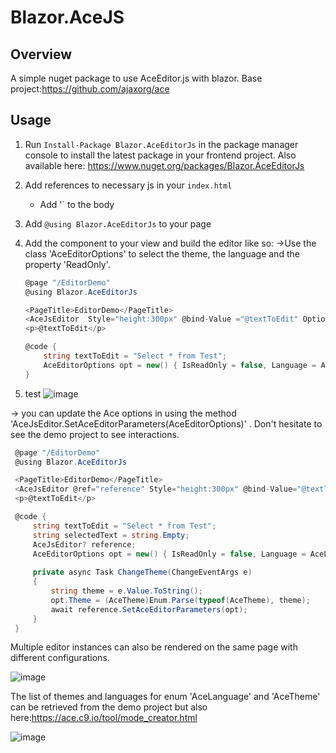# Blazor.AceJS

## Overview
A simple nuget package to use AceEditor.js with blazor. 
Base project:https://github.com/ajaxorg/ace

## Usage
1. Run `Install-Package Blazor.AceEditorJs` in the package manager console to install the latest package in your frontend project. Also available here: https://www.nuget.org/packages/Blazor.AceEditorJs
2. Add references to necessary js in your `index.html`
    - Add  '<script src="_content/Blazor.AceEditorJs/BlazorAceEditor.min.js"></script>` to the body
3. Add `@using Blazor.AceEditorJs` to your page
4. Add the component to your view and build the editor like so:
    ->Use the class 'AceEditorOptions' to select the theme, the language and the property 'ReadOnly'.
    ```c#
    @page "/EditorDemo"
    @using Blazor.AceEditorJs   

    <PageTitle>EditorDemo</PageTitle>
    <AceJsEditor  Style="height:300px" @bind-Value ="@textToEdit" Options="opt"></AceJsEditor>
    <p>@textToEdit</p>

    @code {
        string textToEdit = "Select * from Test";
        AceEditorOptions opt = new() { IsReadOnly = false, Language = AceLanguage.sqlserver, Theme = AceTheme.sqlserver };
    }

    ```
    
5. test
![image](https://user-images.githubusercontent.com/46160493/186119032-dde36180-579a-4f68-a553-f04533c8ecba.png)


-> you can update the Ace options in using the method 'AceJsEditor.SetAceEditorParameters(AceEditorOptions)' . Don't hesitate to see the demo project to see interactions.

   ```c#
    @page "/EditorDemo"
    @using Blazor.AceEditorJs   

    <PageTitle>EditorDemo</PageTitle>
    <AceJsEditor @ref="reference" Style="height:300px" @bind-Value="@textToEdit" @bind-SelectedValue="@selectedText" Options="opt"></AceJsEditor>
    <p>@textToEdit</p>

    @code {
        string textToEdit = "Select * from Test";
        string selectedText = string.Empty;
        AceJsEditor? reference;
        AceEditorOptions opt = new() { IsReadOnly = false, Language = AceLanguage.sqlserver, Theme = AceTheme.sqlserver };
        
        private async Task ChangeTheme(ChangeEventArgs e)
        {
            string theme = e.Value.ToString();
            opt.Theme = (AceTheme)Enum.Parse(typeof(AceTheme), theme);
            await reference.SetAceEditorParameters(opt);
        }
    }
   ```
   
   Multiple editor instances can also be rendered on the same page with different configurations.
   
![image](https://user-images.githubusercontent.com/46160493/187048810-d0474300-73be-412f-88ae-04bb7fab1da6.png)


The list of themes and languages for enum 'AceLanguage' and 'AceTheme' can be retrieved from the demo project but also here:https://ace.c9.io/tool/mode_creator.html

![image](https://user-images.githubusercontent.com/46160493/187050691-8b3e765c-19c0-4ec5-8b4f-c79425b4bd7b.png)
